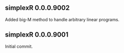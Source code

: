 ## simplexR 0.0.0.9002

Added big-M method to handle arbitrary linear programs.

## simplexR 0.0.0.9001

Initial commit.
